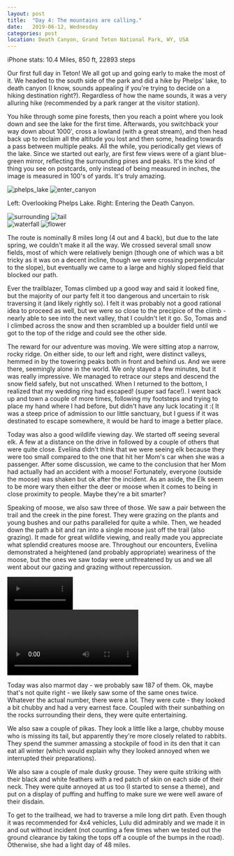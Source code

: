 ```yaml
---
layout: post
title:  "Day 4: The mountains are calling."
date:   2019-06-12, Wednesday
categories: post
location: Death Canyon, Grand Teton National Park, WY, USA
---
```


iPhone stats:  10.4 Miles, 850 ft, 22893 steps

Our first full day in Teton! We all got up and going early to make the most of it. We headed to the south side of the park and did a hike by Phelps' lake, to death canyon (I know, sounds appealing if you're trying to decide on a hiking destination right?). Regardless of how the name sounds, it was a very alluring hike (recommended by a park ranger at the visitor station). 

You hike through some pine forests, then you reach a point where you look down and see the lake for the first time. Afterwards, you switchback your way down about 1000', cross a lowland (with a great stream), and then head back up to reclaim all the altitude you lost and then some, heading towards a pass between multiple peaks. All the while, you periodically get views of the lake. Since we started out early, are first few views were of a giant blue-green mirror, reflecting the surrounding pines and peaks. It's the kind of thing you see on postcards, only instead of being measured in inches, the image is measured in 100's of yards. It's truly amazing.

<div class="post-image post-image--split">
    <img src="https://lh3.googleusercontent.com/6cp9MwVwHQnQcqc36zeG3YtnfqPyBPKolbJX5NKXQvtccuCJxYvlagmxlzmM7fhgr7QHd3NOsQgKTt5c-xwBaIR5FxgnN4yGzGQF7RkzigqSKiFtrkybfusuIc0BOnI-07FzMITjBD9pAII1Y7cgwUwMj38DjDa8BPjfPXVic_4IXtUtqPuj3MIRKMjvJAr_N83RJTIk6E5wtKk_iUDI5kvWQU5ZfMjixlE3qgmuFALYsqq2aSuSjHyubW2TIY7F22HA1QMeN1G4KxGQlFTFmJDGmpFReM7vpDaHojIRg2rqeEAMdnTJcI_DFkElDtlCSaxzDzPc_N6hFiYSZehyWZ0X547tyZj8czTnUmudIG0Ci0yTQ7WfV1oB5MfZXNLax7K9mmRkxKsbY1iLZjZ3_aQE3rJPo1fNAqYi0AyQptb4SbOn_0sFUQ8897iS4GJ-vlOB0vqaZbOkDJYogWv5F9cElepVFc2wbJRcMEz-r8btS1ZE3Tr4LpL6w_TEuz7uTOGah21HU1zfnXq4RdKkpy6aLqdFYEi8PCHk9414voKuxk1nMomlAk7jjD9wGzk-nbCGtnspp5bmLjrW22F4SuzLx8AUl5IFNcN7ve3iNDuSp_7Yd8S8YxZ7yQjLBhgo7VHSQ3PU2l7TDP0ARAXEyUjt3eMNwlkQ=w2114-h1408-no" alt="phelps_lake" />
    <img src="https://lh3.googleusercontent.com/BHIUHWnatFcF1dsnKDja8F64Id_m0JYfyMeh_1FbQqRCstcQ7yBPXNREcr0jmtV8NUOEmfYIpoM-93urmkVJgM9aXL2oThStZhdc5v6qo6hqYopEf3q4JTqy01hWCh-hSrC6kluduMWnZBlkWkTDOT10rXIB6XEjHkSA3jxi9pzDmlrVGUOEJAo2zeZPX6gOutY2FBDu60dXi3moz-rdphn3De9aFH6tvWwxW5OMvHaPZQjueNTkywFsRiL3HO-FDGlZQmVmFGoeEC6VWXN4ALYvboTCSkKcPqcaeZGlnTez1gqioRYrbX52zrWdVs63XsaZJTQ5yLOHNtcm1P8r2NaBAYYPoyhs6FYuF3ecgPgHqwC1XwAwGI_p9W9-76wbr7IAq0jTOyQYpMx-ApG87JRRE1SuQCIYDUcTO5QnBv8dAEyGVoC9ju_axLscV4brlu5pNtqFN01FWqpvSd1k9vKlWQZN0LZvB0xAsSM-GKtEJdy-Hb8NSqLgG30mOht-bEpv3LNlMHc_HBIpigA5i_6YD-zyn9EUMKhmmKn4opzKKyhd2SuOgQNFV0C7A0gR18VdSLHIV0dhNrELioc9YuigBFsrC4u-YXFUMX5jMSCNHbA3IS3oYRMe9QFvbDM7IT4LGJ6Ht1WwdQLSm5bqHlTYW3QlsbsX=w1878-h1408-no" alt="enter_canyon" />
    <p class="post-image-caption"> Left: Overlooking Phelps Lake. Right: Entering the Death Canyon. </p>
</div>

<div class="post-image post-image--split">
    <img src="https://lh3.googleusercontent.com/IU5Fo0An6p5in-_0W4ItrzrQMevQvbo7skQNh4iOMgtrN8VdXs9hitMweEGT1X2L822TTM2EZZe8mq3X6JKmcNGXCsf38Wt3H6v4hsx8dwZwqS-jX-aLUH7nGC2vfQcUXx7lPA9P3TMg-y-HAfu_MtW1KFWpZ_BlZ2DIeLIXKU86rm2XDr0cNTh1L-vTb5qkigMpuvubVjDqo1aHzYzuaDNqxVcM28DO7NaK_RhjEHkBEOaVTD38lZ07tDU6xCPXnx-Hw8z7xnY3j66qPqxbhvHzPU6WgIzxB0Gmvk-6IHhfcppSzej_NpU0uWPBoPpcpug3_sVKRGtQm6nPm6zLSEk5NAoe7ilzNP7URb20kigkUj1NnkjjURj7ycXzWdjLHTMmUiom130A8BzBbg6qctoG8USqFndUnen9_kfQA0Jv0gdVVHP4cX7h-Zukd61pZ03XbGkVFh0gimkwRjwVMbZzq1UPdYXMyfE0Zf5qsYkBIgxQjRFmAJ3Pk24FYKBro79hgCIHx5gguxpM37y2BeWAYA0ReL1lNKlcudfemFVvK85BNE9X656Pf2X1XLRhuZwosrlTpJgNIodEigyCVn4XVI-omrDUdtkY91DmBmwh9JcICBVZdH74SRwQdMpHUOSoUvNKAK1bFyxGGOUFDjnF37Xtf9hwey3A3GQ0kVD_LTBp2hb55kW5CcfqeM0niEPUDjPLtHEEW0pJgLv76SeCKw=w2114-h1408-no" alt="surrounding" />
    <img src="https://lh3.googleusercontent.com/SV6S9O_2Edx54WovZlTYhCZbHaKe5nJ1U_F02lwUi1TnApWjgAlRsZmeZQPOQqd9-6XxzBnRkrxH9ajmmJu32QsBqi9eMDWDUOjOpSP7KE2BSjuHOW-84ar_DV2ZzW9Yizwwf45v6dT6fb_VegP6RyNbWYqi9jAW85UTKyM5oDhigZkL_XShksyN3xHj9sjXyIlZSlKPjLNOwp7bW6DnwbcNaog-8ACN8CW_LOOqpsSZDa9KcoK_uUXkbttoyw44lwvub3EUpagAyMVCamk2eFbRZ_Jk2ylCa9mRG56Y5rre1URNyVvU5yfm9SGdk7I1C0LFi2J-fcHFcXrQMfMxUiuUZ9sRULUH4RwDaTwzi_oanrT_fy6v22xwI8CFuvPyUnm44hnFs1fiYrma90OLyBYfFBNZKYYC1ip4-bd1pZ4Ov4XXq6T71pfta9v15KIAPmi2j5XSbHOwkuBjj34AQNL1y4-qkTMlQBAXOQogwcvBobSXkGrrTBJWbGBnM1hAG_eev28JdSeRDC_nQgYC9QA-P6Hu-iVQjay0qlo-4dPLBZLQvauq0NbGRLEncmp-E1kB-b5AtsC4bH-lESw8YzgLuk_YNBtRPF8NIX0ArN5CYMrSLXWvOl8ZjlC7_oUIdaG1IA-gqQtSD-y5L7vDBxcQI9am1oFPSdpjJ1Ieb1CSk0ysvhRcucU95nvowCxjGy43JZm8WyU-rdbCA2tAon32MQ=w498-h332-no" alt="tail" />
</div>
<div class="post-image post-image--split">
    <img src="https://lh3.googleusercontent.com/eGt8pA_7rPR6YcEEZgcTbDlQWkr5e17jl6suAknwWnpLiP6irO-H-xmv_qW52qV4bMn3AoWWCVtNq28d7qw0mdOQWYs6pt6qoNy63s97ZJlmC_HzZObgRju7zQPq3YlEiQCvXUfd1qcVfi88uU2ZV2GlhQiQiNim9ydKly80dHej9lhkW33prVzS6gIzbZbWuyxbdoLz-KS3Qu95tl92_xqcKQvWAeczbJmOlmZvvtqNVFL2vlXLjjxG08E7wA7OtNw8PbBHpG9f_47FVVcHlRyf7DuHyxajPnMkCjFDIS_DJgCfZyQhKzaYdwChGgElSbDWUv7UirPgh7B4rB2NexM1QQwzjQO-5hclXjtXGmB3Z6aEi_5PPIsIE11r5mh2N4TJ_urCKQuoR1manmV9SgnXvWIPGWRRSEPSUz9pP2bLeJl_wOc72MU6v6U25tLfZiBp3uPSNA9m0bheBTFzvUIe35fh4vLr2rP3TPS0ia-q-B55sy4kmaEdeZAWzEDgfvA9k_8fo0CErJserW4nptnNAj27SXiwvv_oP3rbe7awmpuMnY6sqaAmg0aSmUnRA3D2_qtkz9cQaCanOD2stTKYLzmSkte4438dqnhshouXOQ3mHhcx0O7FQ7FcQU8BHz7jQvY3zf_tm0rWs-1Dk_nVPKq63mzfiQySq7ddAyZqtxhwo0F-nY8R0U1HVUHXFIT-k0aiBWMRgkQrP4Bxqg8d4A=w1056-h1408-no" alt="waterfall" />
    <img src="https://lh3.googleusercontent.com/GK-r_mpBcM5bHC4xtePNvyoMBIHyMy7vuFcrIChCqS76iYXPN6Nb32naCrvVSLLtXJqUnkJGspNadfHRicDh4Lad1T4PAkfayWcg_gerOYjtlOHN1oQEpYFqcs4V07LwJ-4Mtiv_sSgpJ5rBmdCZOBLd6p1LbIEh6-oR79T3_0kgEMhHNC36yu5fCRtM1G-AhOfTsBiqTvCHbHn2qM7qzA2Yh38Lv6pEOSX5dbPAyouERgkXEPN36Aj4l33PRVENxmBPJizBj8DaIBI9AIrKH4U0hZ2XP92Fc7ew-odgOs9eDhO-B7qEkaqMZCksuV7xuyCOjX5mF_9bZK68Yzl08gKAvz2k3h7PSK9tWtF91_O2inMfUVvNr6SdgZNZIlQWjomAboJgOPLHRebdBteVsdJA5zVZX4pi6omLt-AfiH119MeQr5um5kS2QkRd44VdeXNxkw5_wH5eAN7WMwlqo7UVWc2fiHjKrm6jDaOAgUPtMWZ8wQSH5WQ-dA7Z3QdwYmGfwI2E8L7bpkkZojU2nuUTxRkwG5af1SlzGRG_yiGkoLdTuH9it21h9Ne0xzXQXjLgihN9F7LmbPY8V9bEmQKdBqjVIwZnAmj8mcFnt11cipwkfyuMhd-en9F4TqlMlN1gMLRjQRieJnoceF8-kFfkzodJuxplQnEjXLUIRF2Eu_PzpNRb5DSWue-sHEth6YorW3kxO-PXA4eSw4tG_AthQQ=w940-h1408-no" alt="flower" />
</div>

The route is nominally 8 miles long (4 out and 4 back), but due to the late spring, we couldn't make it all the way. We crossed several small snow fields, most of which were relatively benign (though one of which was a bit tricky as it was on a decent incline, though we were crossing perpendicular to the slope), but eventually we came to a large and highly sloped field that blocked our path.

Ever the trailblazer, Tomas climbed up a good way and said it looked fine, but the majority of our party felt it too dangerous and uncertain to risk traversing it (and likely rightly so). I felt it was probably not a good rational idea to proceed as well, but we were so close to the precipice of the climb - nearly able to see into the next valley, that I couldn't let it go. So, Tomas and I climbed across the snow and then scrambled up a boulder field until we got to the top of the ridge and could see the other side.

The reward for our adventure was moving. We were sitting atop a narrow, rocky ridge. On either side, to our left and right, were distinct valleys, hemmed in by the towering peaks both in front and behind us. And we were there, seemingly alone in the world. We only stayed a few minutes, but it was really impressive. We managed to retrace our steps and descend the snow field safely, but not unscathed. When I returned to the bottom, I realized that my wedding ring had escaped! (super sad face!). I went back up and town a couple of more times, following my footsteps and trying to place my hand where I had before, but didn't have any luck locating it :( It was a steep price of admission to our little sanctuary, but I guess if it was destinated to escape somewhere, it would be hard to image a better place.

Today was also a good wildlife viewing day. We started off seeing several elk. A few at a distance on the drive in followed by a couple of others that were quite close. Eveliina didn't think that we were seeing elk because they were too small compared to the one that hit her Mom's car when she was a passenger. After some discussion, we came to the conclusion that her Mom had actually had an accident with a moose! Fortunately, everyone (outside the moose) was shaken but ok after the incident. As an aside, the Elk seem to be more wary then either the deer or moose when it comes to being in close proximity to people. Maybe they're a bit smarter?

Speaking of moose, we also saw three of those. We saw a pair between the trail and the creek in the pine forest. They were grazing on the plants and young bushes and our paths paralleled for quite a while. Then, we headed down the path a bit and ran into a single moose just off the trail (also grazing). It made for great wildlife viewing, and really made you appreciate what splendid creatures moose are. Throughout our encounters, Eveliina demonstrated a heightened (and probably appropriate) weariness of the moose, but the ones we saw today were unthreatened by us and we all went about our gazing and grazing without repercussion.

<div class="post-image">
    <video src="https://lh3.googleusercontent.com/lyx48OrDlDIn1xPKm-lT2OAQ4KQGDsOfUUFzePEqbpSW_iGF_WUKqu8Z7EV5ywo8SaR8Y6b3_zyhDWDV_FOIcTyhFXXI2RjDgxzztwpVzKFaNG7T8Qt4ss10i3SqRGYCYZBFVPM4XZAvhwaNnIWfBGw70rr0O_RaXcYlPcqfFkjy6EKTm6HgEjBI9adQbMnFXKzrhmBPmXBfhKWXOfEUDkltNK8mbJMxfJxIeZM-Dl6Q_OKgFfejgMkiie0f_Fsl99TYDtlAd4l2g8IKf5oaTv9Kye_C2l81PJreQsrnUtXW553w-NRxZmYtdvmeh7dDzkPVcPyG5W8o9F3RlW6YHATpzlJNbwxlIYNc49coQtEZSu0CAJrQC8HuSShd_gbLmIctt9ZoRzGPwHXJkBq7f4bCyy1E36ExyoKkCwS7nQ_vx0hy2li6zVfAh98G9OV2_x6yQdhdE9lLWqjY8uU-U23cAssmWlX0DJz2qXaPwuAOP_n57hMivvbml1YHCTZmGEtw-89lTS-pSdbG9zEL5y_s1M37wI8H-S929tDRFyRQVL7tbayz0URt68RZRYe07Q4oaJ3TXETsPIXCaO_-eDwp8vWt3ErTu_EjKHmXwqUo6EAYCXhzHM3M1GkvTyIzhI3bzHaFbQ0POyMFMy8pwBEIsC-_ep314kBiYzvkiOpqPSIEMa2-Eix2zbIf606hMT0TeAT0adbl-s7PFD-auSrHlA=m22" width="150" controls preload></video> 
</div>
<div class="post-image">
    <video src="https://lh3.googleusercontent.com/AEOvpmCSeWzDZEY4sLl1Kjcc8pwXz5fdJnxfRWyPD3J4yoxDcybUv-b_okZ9jKe7S7ItEqPUafxqlPmCi1pV9ByxnnM_yi6xNhY5fQZxIqKkiEbBYhdgVmAmzRfVX4sJueLb-mT-5QOpwrz7pUPsvI5uN4X-9lyuaDhB-Xl105v2yoqRz_7k27v9plPNfnYwnnR_gJoxdm50EMyG9aQdRV57ViWIagvunH8U43N_xf0mhXGLU5o4qNgc4zGzYBXRze-kOP5WdxQ0swDaBtLZTTgmPbXnhdR87udDaCwK_bt7uG7CxAm-MNuRZVgcvLkH1TmWufGgSHJ9wq0PyEPhwH_SDoadZ5k52L15zJwW6QJhnZqC8-LHGW5xZhXtNblbA4DMtpvSjsDb1GkHHUci6fTGSRHfhjUv4KIY1OP_oM6vSisZx1w4f_n_RBd8f9hJFQhAoWoGFnR4ke2yX0arlzWMuunN_xI1SqqKQWyKRMFeUuj7LsYjW_zippTbTLgTsDFHiLGE3My2iTIPNeCRCNqfiGE2M1rUKvv2pjX6qwVIorq9UDgievP_KeMwZE-xSqxmjRU8d9ZOxw9zT_vqml0tKR1LAA_lgUWzV4_NJRxBjhy2IluctWdM9fHWbJDqwToaO02LITsmNgUPMNycCe8c9f_LxiX6T0EhAIPO4OYny7hdiynd7WG3ouookXj8xD6xX6M0rJq0kdkbizcOKELgaw=m37" controls preload></video>
</div>

Today was also marmot day - we probably saw 187 of them. Ok, maybe that's not quite right - we likely saw some of the same ones twice. Whatever the actual number, there were a lot. They were cute - they looked a bit chubby and had a very earnest face. Coupled with their sunbathing on the rocks surrounding their dens, they were quite entertaining.

We also saw a couple of pikas. They look a little like a large, chubby mouse who is missing its tail, but apparently they're more closely related to rabbits. They spend the summer amassing a stockpile of food in its den that it can eat all winter (which would explain why they looked annoyed when we interrupted their preparations).  

We also saw a couple of male dusky grouse. They were quite striking with their black and white feathers with a red patch of skin on each side of their neck. They were quite annoyed at us too (I started to sense a theme), and put on a display of puffing and huffing to make sure we were well aware of their disdain.

To get to the trailhead, we had to traverse a mile long dirt path. Even though it was recommended for 4x4 vehicles, Lulu did admirably and we made it in and out without incident (not counting a few times when we tested out the ground clearance by taking the tops off a couple of the bumps in the road). Otherwise, she had a light day of 48 miles.

